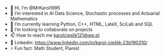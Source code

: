 - 👋 Hi, I’m @MrKarol1995
- 👀 I’m interested in AI Data Science, Stochastic processes and Actuarial Mathematics
- 🌱 I’m currently learning Python, C++, HTML, LateX, SciLab and SQL
- 💞️ I’m looking to collaborate on projects
- 📫 How to reach me karolcieslik121@wp.pl
- 📲 Linkedin: https://www.linkedin.com/in/karol-cieślik-23b190310/
- ⚡ Fun fact: Math Student, Pianist

<!---
MrKarol1995/MrKarol1995 is a ✨ special ✨ repository because its `README.md` (this file) appears on your GitHub profile.
You can click the Preview link to take a look at your changes.
--->
